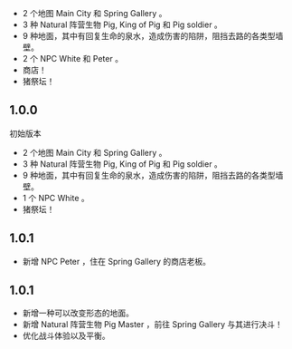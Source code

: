 
- 2 个地图 Main City 和 Spring Gallery 。
- 3 种 Natural 阵营生物 Pig, King of Pig 和 Pig soldier 。
- 9 种地面，其中有回复生命的泉水，造成伤害的陷阱，阻挡去路的各类型墙壁。
- 2 个 NPC White 和 Peter 。
- 商店！
- 猪祭坛！

## 1.0.0

初始版本

- 2 个地图 Main City 和 Spring Gallery 。
- 3 种 Natural 阵营生物 Pig, King of Pig 和 Pig soldier 。
- 9 种地面，其中有回复生命的泉水，造成伤害的陷阱，阻挡去路的各类型墙壁。
- 1 个 NPC White 。
- 猪祭坛！

## 1.0.1

- 新增 NPC Peter ，住在 Spring Gallery 的商店老板。

## 1.0.1

- 新增一种可以改变形态的地面。
- 新增 Natural 阵营生物 Pig Master ，前往 Spring Gallery 与其进行决斗！
- 优化战斗体验以及平衡。
